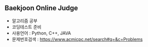 ## Baekjoon Online Judge
- 알고리즘 공부
- 코딩테스트 준비
- 사용언어 : Python, C++, JAVA
- 문제번호검색 : https://www.acmicpc.net/search#q=&c=Problems